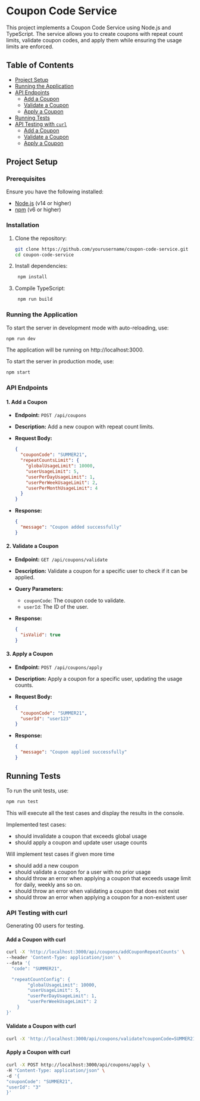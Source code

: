 # Coupon Code Service

This project implements a Coupon Code Service using Node.js and TypeScript. The service allows you to create coupons with repeat count limits, validate coupon codes, and apply them while ensuring the usage limits are enforced.

## Table of Contents

- [Project Setup](#project-setup)
- [Running the Application](#running-the-application)
- [API Endpoints](#api-endpoints)
  - [Add a Coupon](#add-a-coupon)
  - [Validate a Coupon](#validate-a-coupon)
  - [Apply a Coupon](#apply-a-coupon)
- [Running Tests](#running-tests)
- [API Testing with `curl`](#api-testing-with-curl)
  - [Add a Coupon](#add-a-coupon-with-curl)
  - [Validate a Coupon](#validate-a-coupon-with-curl)
  - [Apply a Coupon](#apply-a-coupon-with-curl)

## Project Setup

### Prerequisites

Ensure you have the following installed:

- [Node.js](https://nodejs.org/en/) (v14 or higher)
- [npm](https://www.npmjs.com/) (v6 or higher)

### Installation

1. Clone the repository:

   ```bash
   git clone https://github.com/yourusername/coupon-code-service.git
   cd coupon-code-service
   ```

2. Install dependencies:

   ```bash
    npm install
   ```

3. Compile TypeScript:

   ```bash
    npm run build
   ```

### Running the Application

To start the server in development mode with auto-reloading, use:

```bash
npm run dev
```

The application will be running on http://localhost:3000.

To start the server in production mode, use:

```bash
npm start

```

### API Endpoints

#### 1. Add a Coupon

- **Endpoint:** `POST /api/coupons`
- **Description:** Add a new coupon with repeat count limits.

- **Request Body:**

  ```json
  {
    "couponCode": "SUMMER21",
    "repeatCountsLimit": {
      "globalUsageLimit": 10000,
      "userUsageLimit": 5,
      "userPerDayUsageLimit": 1,
      "userPerWeekUsageLimit": 2,
      "userPerMonthUsageLimit": 4
    }
  }
  ```

- **Response:**

  ```json
  {
    "message": "Coupon added successfully"
  }
  ```

#### 2. Validate a Coupon

- **Endpoint:** `GET /api/coupons/validate`
- **Description:** Validate a coupon for a specific user to check if it can be applied.

- **Query Parameters:**

  - `couponCode`: The coupon code to validate.
  - `userId`: The ID of the user.

- **Response:**

  ```json
  {
    "isValid": true
  }
  ```

#### 3. Apply a Coupon

- **Endpoint:** `POST /api/coupons/apply`

- **Description:** Apply a coupon for a specific user, updating the usage counts.

- **Request Body:**

  ```json
  {
    "couponCode": "SUMMER21",
    "userId": "user123"
  }
  ```

- **Response:**

  ```json
  {
    "message": "Coupon applied successfully"
  }
  ```

## Running Tests

To run the unit tests, use:

```bash
npm run test
```

This will execute all the test cases and display the results in the console.

Implemented test cases:

- should invalidate a coupon that exceeds global usage
- should apply a coupon and update user usage counts

Will implement test cases if given more time

- should add a new coupon
- should validate a coupon for a user with no prior usage
- should throw an error when applying a coupon that exceeds usage limit for daily, weekly ans so on.
- should throw an error when validating a coupon that does not exist
- should throw an error when applying a coupon for a non-existent user

### API Testing with curl

Generating 00 users for testing.

#### Add a Coupon with curl

```bash
curl -X 'http://localhost:3000/api/coupons/addCouponRepeatCounts' \
--header 'Content-Type: application/json' \
--data '{
  "code": "SUMMER21",

  "repeatCountConfig": {
        "globalUsageLimit": 10000,
        "userUsageLimit": 5,
        "userPerDayUsageLimit": 1,
        "userPerWeekUsageLimit": 2
    }
}'
```

#### Validate a Coupon with curl

```bash
curl -X 'http://localhost:3000/api/coupons/validate?couponCode=SUMMER21&userId=3'
```

#### Apply a Coupon with curl

```bash
curl -X POST http://localhost:3000/api/coupons/apply \
-H "Content-Type: application/json" \
-d '{
"couponCode": "SUMMER21",
"userId": "3"
}'
```
